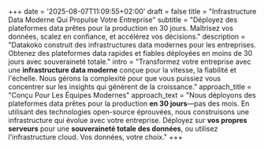 +++
date = '2025-08-07T11:09:55+02:00'
draft = false
title = "Infrastructure Data Moderne Qui Propulse Votre Entreprise"
subtitle = "Déployez des plateformes data prêtes pour la production en 30 jours. Maîtrisez vos données, scalez en confiance, et accélérez vos décisions."
description = "Datakoko construit des infrastructures data modernes pour les entreprises. Obtenez des plateformes data rapides et fiables déployées en moins de 30 jours avec souveraineté totale."
intro = "Transformez votre entreprise avec une **infrastructure data moderne** conçue pour la vitesse, la fiabilité et l'échelle. Nous gérons la complexité pour que vous puissiez vous concentrer sur les insights qui génèrent de la croissance."
approach_title = "Conçu Pour Les Équipes Modernes"
approach_text = "Nous déployons des plateformes data prêtes pour la production **en 30 jours**—pas des mois. En utilisant des technologies open-source éprouvées, nous construisons une infrastructure qui évolue avec votre entreprise. Déployez sur **vos propres serveurs** pour une **souveraineté totale des données**, ou utilisez l'infrastructure cloud. Vos données, votre choix."
+++
